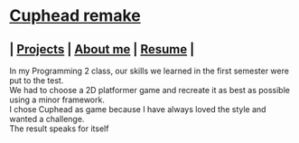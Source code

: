 # [Cuphead remake](https://github.com/DaanDemaecker/CupheadRemake)

## | [Projects](README.md)  |    [About me](AboutMe.md)  |    [Resume](Content/DaanDemaeckerCV.pdf) |

In my Programming 2 class, our skills we learned in the first semester were put to the test.  
We had to choose a 2D platformer game and recreate it as best as possible using a minor framework.  
I chose Cuphead as game because I have always loved the style and wanted a challenge.  
The result speaks for itself